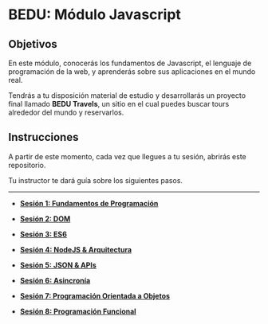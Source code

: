 # BEDU: Módulo Javascript	

## Objetivos	

 En este módulo, conocerás los fundamentos de Javascript, el lenguaje de programación de la web, y aprenderás sobre sus aplicaciones en el mundo real.	

 Tendrás a tu disposición material de estudio y desarrollarás un proyecto final llamado **BEDU Travels**, un sitio en el cual puedes buscar tours alrededor del mundo y reservarlos.	

 ## Instrucciones	

 A partir de este momento, cada vez que llegues a tu sesión, abrirás este repositorio.	

 Tu instructor te dará guía sobre los siguientes pasos.	

 ***	

 - **[Sesión 1: Fundamentos de Programación](https://github.com/mikenieva/programacion-js-student/tree/master/sesion1-fundamentos-de-programacion)**	

 - **[Sesión 2: DOM](https://github.com/mikenieva/programacion-js-student/tree/master/sesion2-dom)**	

 - **[Sesión 3: ES6](https://github.com/mikenieva/programacion-js-student/tree/master/sesion3-es6)**	

 - **[Sesión 4: NodeJS & Arquitectura](https://github.com/mikenieva/programacion-js-student/tree/master/sesion4-algoritmia-basica-y-estructura-de-datos)**	

 - **[Sesión 5: JSON & APIs](https://github.com/mikenieva/programacion-js-student/tree/master/sesion5-json-y-apis)**	

 - **[Sesión 6: Asincronía](https://github.com/mikenieva/programacion-js-student/tree/master/sesion6-ajax-y-programacion-asincrona)**	

 - **[Sesión 7: Programación Orientada a Objetos](https://github.com/mikenieva/programacion-js-student/tree/master/sesion7-programacion-orientada-a-objetos)**	

 - **[Sesión 8: Programación Funcional](https://github.com/mikenieva/programacion-js-student/tree/master/sesion8-programacion-funcional)**
